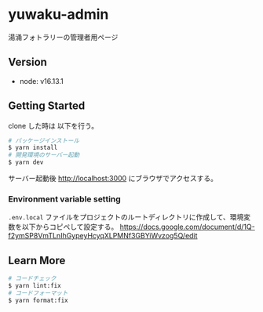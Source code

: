# yuwaku-admin

湯涌フォトラリーの管理者用ページ

## Version

- node: v16.13.1

## Getting Started

clone した時は 以下を行う。

```bash
# パッケージインストール
$ yarn install
# 開発環境のサーバー起動
$ yarn dev
```

サーバー起動後 [http://localhost:3000](http://localhost:3000) にブラウザでアクセスする。

### Environment variable setting

`.env.local` ファイルをプロジェクトのルートディレクトリに作成して、環境変数を以下からコピペして設定する。
https://docs.google.com/document/d/1Q-f2ymSP8VmTLnIhGypeyHcyqXLPMNf3GBYiWvzog5Q/edit

## Learn More

```bash
# コードチェック
$ yarn lint:fix
# コードフォーマット
$ yarn format:fix
```
